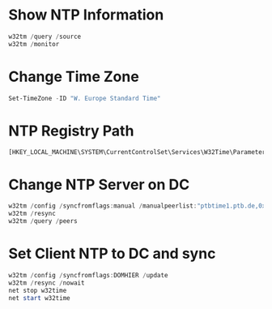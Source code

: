 # Show NTP Information
```powershell
w32tm /query /source
w32tm /monitor
```

# Change Time Zone
```powershell
Set-TimeZone -ID "W. Europe Standard Time"
```

# NTP Registry Path
```reg
[HKEY_LOCAL_MACHINE\SYSTEM\CurrentControlSet\Services\W32Time\Parameters]
```

# Change NTP Server on DC
```powershell
w32tm /config /syncfromflags:manual /manualpeerlist:"ptbtime1.ptb.de,0x8 ptbtime4.ptb.de,0x8" /reliable:yes /update
w32tm /resync
w32tm /query /peers
```

# Set Client NTP to DC and sync
```powershell
w32tm /config /syncfromflags:DOMHIER /update
w32tm /resync /nowait
net stop w32time
net start w32time
```